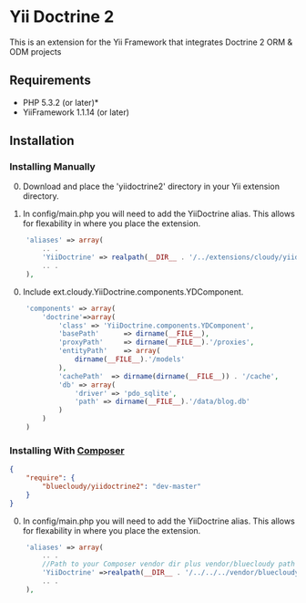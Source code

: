 Yii Doctrine 2
============

This is an extension for the Yii Framework that integrates Doctrine 2 ORM & ODM projects 

## Requirements

* PHP 5.3.2 (or later)*
* YiiFramework 1.1.14 (or later)

## Installation

### Installing Manually 
0. Download and place the 'yiidoctrine2' directory in your Yii extension directory.

0. In config/main.php you will need to add the YiiDoctrine alias. This allows for flexability in where you place the extension.

```php
	'aliases' => array(
		.. .
        'YiiDoctrine' => realpath(__DIR__ . '/../extensions/cloudy/yiidoctrine2'),
        .. .
	),
```

0. Include ext.cloudy.YiiDoctrine.components.YDComponent.  

```php
	'components' => array(
		'doctrine'=>array(
			'class' => 'YiiDoctrine.components.YDComponent',
			'basePath'      => dirname(__FILE__),
			'proxyPath'     => dirname(__FILE__).'/proxies',
			'entityPath'    => array(
				dirname(__FILE__).'/models'
			),
			'cachePath'  => dirname(dirname(__FILE__)) . '/cache',
			'db' => array(
				'driver' => 'pdo_sqlite',
				'path' => dirname(__FILE__).'/data/blog.db'
			)
		)
	)
```

### Installing With [Composer](http://getcomposer.org)

```JSON
{
    "require": {
        "bluecloudy/yiidoctrine2": "dev-master"
    }
}
```

0. In config/main.php you will need to add the YiiDoctrine alias. This allows for flexability in where you place the extension.

```php
	'aliases' => array(
		.. .
		//Path to your Composer vendor dir plus vendor/bluecloudy path
		'YiiDoctrine' =>realpath(__DIR__ . '/../../../vendor/bluecloudy/yiidoctrine2/cloudy/yiidoctrine2'),
        .. .
	),
```

